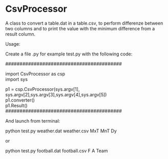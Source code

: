 # CsvProcessor
A class to convert a table.dat in a table.csv, to perform differenze between two columns and to print the value with the minimum difference from a result column.


Usage:

Create a file .py for example test.py with the following code:

#########################################

import CsvProcessor as csp 					                                  
import sys  


p1 = csp.CsvProcessor(sys.argv[1], sys.argv[2],sys.argv[3],sys.argv[4],sys.argv[5])              
p1.converter()             				                                          
p1.Result()   
#########################################

And launch from terminal:

python test.py weather.dat weather.csv MxT MnT Dy 

or 

python test.py football.dat football.csv F A Team
